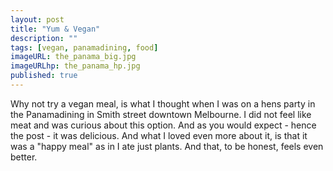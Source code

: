 ```yaml
---
layout: post
title: "Yum & Vegan"
description: ""
tags: [vegan, panamadining, food]
imageURL: the_panama_big.jpg
imageURLhp: the_panama_hp.jpg
published: true
---
```


Why not try a vegan meal, is what I thought when I was on a hens party in the Panamadining in Smith street
downtown Melbourne. I did not feel like meat and was curious about this option. And as you would expect - hence the post -  it was delicious.
And what I loved even more about it, is that it was a "happy meal" as in I ate just plants. And that, to be honest, feels even better. 

